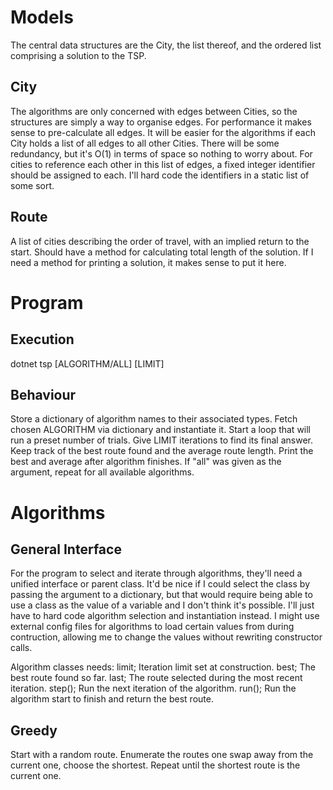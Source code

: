 # Models

The central data structures are the City, the list thereof, and the ordered list comprising a solution to the TSP.

## City

The algorithms are only concerned with edges between Cities, so the structures are simply a way to organise edges.
For performance it makes sense to pre-calculate all edges.
It will be easier for the algorithms if each City holds a list of all edges to all other Cities. There will be some redundancy, but it's O(1) in terms of space so nothing to worry about.
For cities to reference each other in this list of edges, a fixed integer identifier should be assigned to each. I'll hard code the identifiers in a static list of some sort.

## Route

A list of cities describing the order of travel, with an implied return to the start.
Should have a method for calculating total length of the solution.
If I need a method for printing a solution, it makes sense to put it here.

# Program

## Execution

dotnet tsp \[ALGORITHM/ALL\] \[LIMIT\]

## Behaviour

Store a dictionary of algorithm names to their associated types.
Fetch chosen ALGORITHM via dictionary and instantiate it.
Start a loop that will run a preset number of trials.
Give LIMIT iterations to find its final answer.
Keep track of the best route found and the average route length.
Print the best and average after algorithm finishes.
If "all" was given as the argument, repeat for all available algorithms.

# Algorithms

## General Interface

For the program to select and iterate through algorithms, they'll need a unified interface or parent class.
It'd be nice if I could select the class by passing the argument to a dictionary, but that would require being able to use a class as the value of a variable and I don't think it's possible.
I'll just have to hard code algorithm selection and instantiation instead.
I might use external config files for algorithms to load certain values from during contruction, allowing me to change the values without rewriting constructor calls.

Algorithm classes needs:
    limit;      Iteration limit set at construction.
    best;       The best route found so far.
    last;       The route selected during the most recent iteration.
    step();     Run the next iteration of the algorithm.
    run();      Run the algorithm start to finish and return the best route.

## Greedy

Start with a random route.
Enumerate the routes one swap away from the current one, choose the shortest.
Repeat until the shortest route is the current one.
